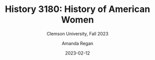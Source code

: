 ---
author: Amanda Regan
comments: false
date: 2023-02-12
title: "History 3180: History of American Women"
subtitle: "Clemson University, Fall 2023"
officehours: My office hours are flexible and you can schedule a time to meet with me.
officehourslink: https://fantastical.app/aeregan/office-hours
officelocation: Hardin Hall 004
semester: Fall 2023
type: courses
extras: Meets in person unless noted otherwise.
meetingdays: Monday, Wednesday, and Friday
university: Clemson University
credithours: 3
section1time: XXXX
location: XXX
coursebanner: /images/banner-3180fall22.png
draft: TRUE
---